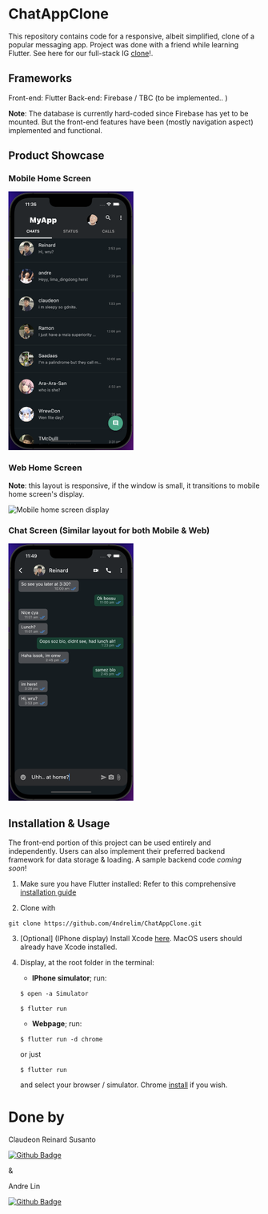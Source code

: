 # ChatAppClone
This repository contains code for a responsive, albeit simplified, clone of a popular messaging app. Project was done with a friend while learning Flutter. See here for our full-stack IG [clone]()!.

## Frameworks
Front-end: Flutter
Back-end: Firebase / TBC (to be implemented.. )

**Note**: The database is currently hard-coded since Firebase has yet to be mounted. But the front-end features have been (mostly navigation aspect) implemented and functional.

## Product Showcase
### Mobile Home Screen
<img src = './product_showcase/mobile_home_screen.jpeg' alt='Mobile home screen display' width='250'>

### Web Home Screen
**Note**: this layout is responsive, if the window is small, it transitions to mobile home screen's display.

<img src = './product_showcase/web_home_screen.jpeg' alt='Mobile home screen display' width='450'>

### Chat Screen (Similar layout for both Mobile & Web)
<img src = './product_showcase/mobile_chat_screen.jpeg' alt='Mobile home screen display' width='250'>

## Installation & Usage
The front-end portion of this project can be used entirely and independently. Users can also implement their preferred backend framework for data storage & loading. A sample backend code *coming soon*!

1. Make sure you have Flutter installed: Refer to this comprehensive [installation guide](https://docs.flutter.dev/get-started/install)

2. Clone with
```
git clone https://github.com/4ndrelim/ChatAppClone.git
```

3. [Optional] (IPhone display) Install Xcode [here](https://developer.apple.com/xcode/). MacOS users should already have Xcode installed.

4. Display, at the root folder in the terminal:
    - **IPhone simulator**; run:
    ```
    $ open -a Simulator
    ```
    ```
    $ flutter run
    ```
    - **Webpage**; run:
    ```
    $ flutter run -d chrome
    ```
    or just 
    ```
    $ flutter run
    ```
    and select your browser / simulator. Chrome [install](https://www.google.com/intl/en_sg/chrome/) if you wish.

# Done by
Claudeon Reinard Susanto 

[![Github Badge](https://img.shields.io/badge/GitHub-100000?style=for-the-badge&logo=github&logoColor=white)](https://github.com/claudeonrs)

& 

Andre Lin

[![Github Badge](https://img.shields.io/badge/GitHub-100000?style=for-the-badge&logo=github&logoColor=white)](https://github.com/4ndrelim)
